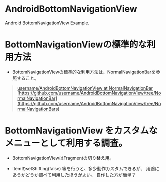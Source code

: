 # AndroidBottomNavigationView
Android BottomNavigationView Example.


# BottomNavigationViewの標準的な利用方法
- BottomNavigationViewの標準的な利用方法は、NormalNavigationBarを参照すること。

> [username/AndroidBottomNavigationView at NormalNavigationBar](https://github.com/username/AndroidBottomNavigationView/tree/NormalNavigationBar)
> [https://github.com/username/AndroidBottomNavigationView/tree/NormalNavigationBar](https://github.com/username/AndroidBottomNavigationView/tree/NormalNavigationBars)


# BottomNavigationView をカスタムなメニューとして利用する調査。

- BottomNavigationViewはFragmentの切り替え用。

- ItemのsetShifting(false) 等を行うと、多少動作カスタムできるが、
  用途にあうかどうか調べて利用したほうがよい。
  自作した方が簡単？
